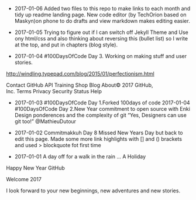 * 2017-01-06 Added two files to this repo to make links to each month and tidy up readme landing page.  New code editor (by TechOrion based on Maskyn)on phone to do drafts and view markdown makes editing easier.

* 2017-01-05 Trying to figure out if I can switch off Jekyll Theme and Use ony html/css and also thinking about reversing this (bullet list) so I write at the top, and put in chapters (blog style).

* 2017-01-04 #100DaysOfCode Day 3. Working on making stuff and user stories.

http://windling.typepad.com/blog/2015/01/perfectionism.html



Contact GitHub API Training Shop Blog About© 2017 GitHub, Inc. Terms Privacy Security Status Help


* 2017-01-03 #100DaysOfCode Day 1.Forked 100days of code 2017-01-04 #100DaysOfCode Day 2.New Year commitment to open source with Enki Design ponderences and the complexity of git “Yes, Designers can use git too!” @MathieuDutour



* 2017-01-02 Commitmakkuh Day 8 Missed New Years Day but back to edit this page. Made some more link highlights with [] and () brackets and used > blockquote fot first time



* 2017-01-01 A day off for a walk in the rain ... A Holiday


Happy New Year GitHub

Welcome 2017

I look forward to your new beginnings, new adventures and new stories.

